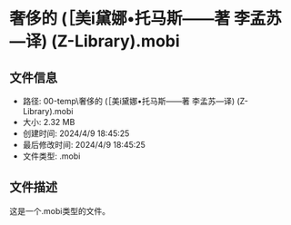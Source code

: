 ﻿# 奢侈的 (［美i黛娜•托马斯——著 李孟苏—译) (Z-Library).mobi

## 文件信息
- 路径: 00-temp\奢侈的 (［美i黛娜•托马斯——著 李孟苏—译) (Z-Library).mobi
- 大小: 2.32 MB
- 创建时间: 2024/4/9 18:45:25
- 最后修改时间: 2024/4/9 18:45:25
- 文件类型: .mobi

## 文件描述
这是一个.mobi类型的文件。


